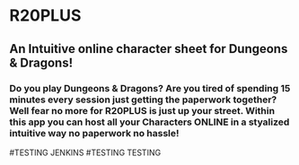 # R20PLUS
## An Intuitive online character sheet for Dungeons & Dragons!

### Do you play Dungeons & Dragons? Are you tired of spending 15 minutes every session just getting the paperwork together? Well fear no more for R20PLUS is just up your street. Within this app you can host all your Characters ONLINE in a styalized intuitive way no paperwork no hassle!

#TESTING JENKINS
#TESTING TESTING
